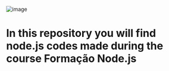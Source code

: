 ![image](https://blog.geekhunter.com.br/wp-content/uploads/2021/02/1_mp91A9RzagntGGjBnwu4Yw.png.webp)

<h1>In this repository you will find node.js codes made during the course Formação Node.js
